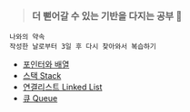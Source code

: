 > ### 더 뻗어갈 수 있는 기반을 다지는 공부 🌱

```
나와의 약속
작성한 날로부터 3일 후 다시 찾아와서 복습하기
```

- <a href="https://velog.io/@yulim2/Data-Structure-%ED%8F%AC%EC%9D%B8%ED%84%B0%EC%99%80-%EB%B0%B0%EC%97%B4">포인터와 배열</a>
- <a href="https://velog.io/@yulim2/Data-Structure-%EC%8A%A4%ED%83%9D-Stack">스택 Stack</a>
- <a href="https://velog.io/@yulim2/Data-Structure-%EC%97%B0%EA%B2%B0%EB%A6%AC%EC%8A%A4%ED%8A%B8-Linked-List">연결리스트 Linked List</a>
- <a href="https://velog.io/@yulim2/Data-Structure-%ED%81%90-Queue">큐 Queue</a>
